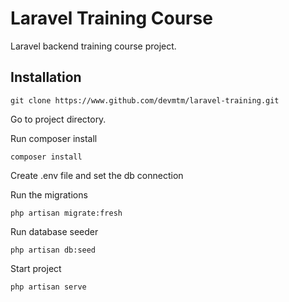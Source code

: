 # Laravel Training Course
Laravel backend training course project.

## Installation

```
git clone https://www.github.com/devmtm/laravel-training.git
```

Go to project directory.

Run composer install

```
composer install
```

Create .env file and set the db connection

Run the migrations
```
php artisan migrate:fresh
```

Run database seeder
```
php artisan db:seed
```

Start project
```
php artisan serve
```


